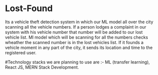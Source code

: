# Lost-Found
Its a vehicle theft detection system in which our ML model all over the city scanning all the vehicle numbers.
If a person lodges a complaint in our system with his vehicle number that number will be added to our lost vehicle list.
Ml model which will be scanning for all the numbers checks wheather the scanned number is in the lost vehicles list.
If it founds a vehicle moment in any part of the city, it sends its location and time to the registered user.

#Technology stacks we are planning to use are :- ML (transfer learning), React JS, MERN Stack Development.
